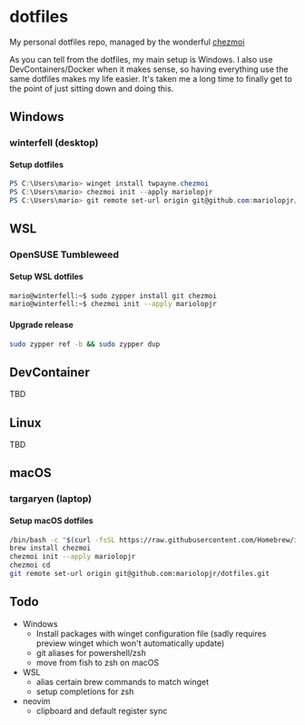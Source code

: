 # dotfiles

My personal dotfiles repo, managed by the wonderful [chezmoi](https://github.com/twpayne/chezmoi)

As you can tell from the dotfiles, my main setup is Windows. I also use DevContainers/Docker when it makes sense, so having everything use the same dotfiles makes my life easier. It's taken me a long time to finally get to the point of just sitting down and doing this.

## Windows

### winterfell (desktop)

#### Setup dotfiles

```powershell
PS C:\Users\mario> winget install twpayne.chezmoi
PS C:\Users\mario> chezmoi init --apply mariolopjr
PS C:\Users\mario> git remote set-url origin git@github.com:mariolopjr/dotfiles.git
```

## WSL

### OpenSUSE Tumbleweed

#### Setup WSL dotfiles

```bash
mario@winterfell:~$ sudo zypper install git chezmoi
mario@winterfell:~$ chezmoi init --apply mariolopjr
```

#### Upgrade release

```zsh
sudo zypper ref -b && sudo zypper dup
```

## DevContainer

TBD

## Linux

TBD

## macOS

### targaryen (laptop)

#### Setup macOS dotfiles

```zsh
/bin/bash -c "$(curl -fsSL https://raw.githubusercontent.com/Homebrew/install/HEAD/install.sh)"
brew install chezmoi
chezmoi init --apply mariolopjr
chezmoi cd
git remote set-url origin git@github.com:mariolopjr/dotfiles.git
```

## Todo

- Windows
  - Install packages with winget configuration file (sadly requires preview winget which won't automatically update)
  - git aliases for powershell/zsh
  - move from fish to zsh on macOS
- WSL
  - alias certain brew commands to match winget
  - setup completions for zsh
- neovim
  - clipboard and default register sync
